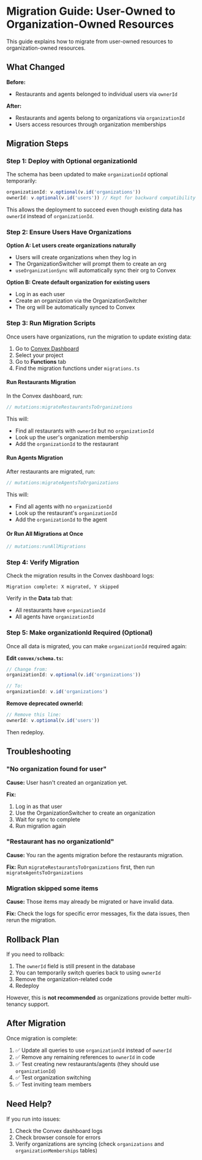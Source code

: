 # Migration Guide: User-Owned to Organization-Owned Resources

This guide explains how to migrate from user-owned resources to organization-owned resources.

## What Changed

**Before:**
- Restaurants and agents belonged to individual users via `ownerId`

**After:**
- Restaurants and agents belong to organizations via `organizationId`
- Users access resources through organization memberships

## Migration Steps

### Step 1: Deploy with Optional organizationId

The schema has been updated to make `organizationId` optional temporarily:

```typescript
organizationId: v.optional(v.id('organizations'))
ownerId: v.optional(v.id('users')) // Kept for backward compatibility
```

This allows the deployment to succeed even though existing data has `ownerId` instead of `organizationId`.

### Step 2: Ensure Users Have Organizations

**Option A: Let users create organizations naturally**
- Users will create organizations when they log in
- The OrganizationSwitcher will prompt them to create an org
- `useOrganizationSync` will automatically sync their org to Convex

**Option B: Create default organization for existing users**
- Log in as each user
- Create an organization via the OrganizationSwitcher
- The org will be automatically synced to Convex

### Step 3: Run Migration Scripts

Once users have organizations, run the migration to update existing data:

1. Go to [Convex Dashboard](https://dashboard.convex.dev)
2. Select your project
3. Go to **Functions** tab
4. Find the migration functions under `migrations.ts`

#### Run Restaurants Migration

In the Convex dashboard, run:

```javascript
// mutations:migrateRestaurantsToOrganizations
```

This will:
- Find all restaurants with `ownerId` but no `organizationId`
- Look up the user's organization membership
- Add the `organizationId` to the restaurant

#### Run Agents Migration

After restaurants are migrated, run:

```javascript
// mutations:migrateAgentsToOrganizations
```

This will:
- Find all agents with no `organizationId`
- Look up the restaurant's `organizationId`
- Add the `organizationId` to the agent

#### Or Run All Migrations at Once

```javascript
// mutations:runAllMigrations
```

### Step 4: Verify Migration

Check the migration results in the Convex dashboard logs:

```
Migration complete: X migrated, Y skipped
```

Verify in the **Data** tab that:
- All restaurants have `organizationId`
- All agents have `organizationId`

### Step 5: Make organizationId Required (Optional)

Once all data is migrated, you can make `organizationId` required again:

**Edit `convex/schema.ts`:**

```typescript
// Change from:
organizationId: v.optional(v.id('organizations'))

// To:
organizationId: v.id('organizations')
```

**Remove deprecated ownerId:**

```typescript
// Remove this line:
ownerId: v.optional(v.id('users'))
```

Then redeploy.

## Troubleshooting

### "No organization found for user"

**Cause:** User hasn't created an organization yet.

**Fix:**
1. Log in as that user
2. Use the OrganizationSwitcher to create an organization
3. Wait for sync to complete
4. Run migration again

### "Restaurant has no organizationId"

**Cause:** You ran the agents migration before the restaurants migration.

**Fix:** Run `migrateRestaurantsToOrganizations` first, then run `migrateAgentsToOrganizations`

### Migration skipped some items

**Cause:** Those items may already be migrated or have invalid data.

**Fix:** Check the logs for specific error messages, fix the data issues, then rerun the migration.

## Rollback Plan

If you need to rollback:

1. The `ownerId` field is still present in the database
2. You can temporarily switch queries back to using `ownerId`
3. Remove the organization-related code
4. Redeploy

However, this is **not recommended** as organizations provide better multi-tenancy support.

## After Migration

Once migration is complete:

1. ✅ Update all queries to use `organizationId` instead of `ownerId`
2. ✅ Remove any remaining references to `ownerId` in code
3. ✅ Test creating new restaurants/agents (they should use `organizationId`)
4. ✅ Test organization switching
5. ✅ Test inviting team members

## Need Help?

If you run into issues:
1. Check the Convex dashboard logs
2. Check browser console for errors
3. Verify organizations are syncing (check `organizations` and `organizationMemberships` tables)
